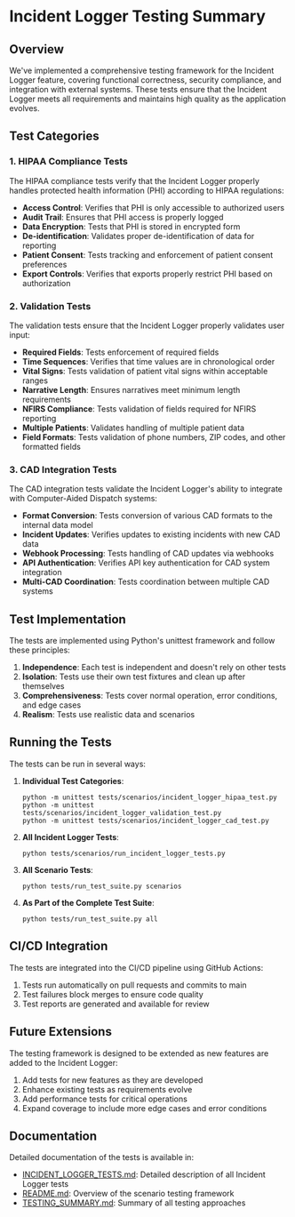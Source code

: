# Incident Logger Testing Summary

## Overview

We've implemented a comprehensive testing framework for the Incident Logger feature, covering functional correctness, security compliance, and integration with external systems. These tests ensure that the Incident Logger meets all requirements and maintains high quality as the application evolves.

## Test Categories

### 1. HIPAA Compliance Tests

The HIPAA compliance tests verify that the Incident Logger properly handles protected health information (PHI) according to HIPAA regulations:

- **Access Control**: Verifies that PHI is only accessible to authorized users
- **Audit Trail**: Ensures that PHI access is properly logged
- **Data Encryption**: Tests that PHI is stored in encrypted form
- **De-identification**: Validates proper de-identification of data for reporting
- **Patient Consent**: Tests tracking and enforcement of patient consent preferences
- **Export Controls**: Verifies that exports properly restrict PHI based on authorization

### 2. Validation Tests

The validation tests ensure that the Incident Logger properly validates user input:

- **Required Fields**: Tests enforcement of required fields
- **Time Sequences**: Verifies that time values are in chronological order
- **Vital Signs**: Tests validation of patient vital signs within acceptable ranges
- **Narrative Length**: Ensures narratives meet minimum length requirements
- **NFIRS Compliance**: Tests validation of fields required for NFIRS reporting
- **Multiple Patients**: Validates handling of multiple patient data
- **Field Formats**: Tests validation of phone numbers, ZIP codes, and other formatted fields

### 3. CAD Integration Tests

The CAD integration tests validate the Incident Logger's ability to integrate with Computer-Aided Dispatch systems:

- **Format Conversion**: Tests conversion of various CAD formats to the internal data model
- **Incident Updates**: Verifies updates to existing incidents with new CAD data
- **Webhook Processing**: Tests handling of CAD updates via webhooks
- **API Authentication**: Verifies API key authentication for CAD system integration
- **Multi-CAD Coordination**: Tests coordination between multiple CAD systems

## Test Implementation

The tests are implemented using Python's unittest framework and follow these principles:

1. **Independence**: Each test is independent and doesn't rely on other tests
2. **Isolation**: Tests use their own test fixtures and clean up after themselves
3. **Comprehensiveness**: Tests cover normal operation, error conditions, and edge cases
4. **Realism**: Tests use realistic data and scenarios

## Running the Tests

The tests can be run in several ways:

1. **Individual Test Categories**:
   ```
   python -m unittest tests/scenarios/incident_logger_hipaa_test.py
   python -m unittest tests/scenarios/incident_logger_validation_test.py
   python -m unittest tests/scenarios/incident_logger_cad_test.py
   ```

2. **All Incident Logger Tests**:
   ```
   python tests/scenarios/run_incident_logger_tests.py
   ```

3. **All Scenario Tests**:
   ```
   python tests/run_test_suite.py scenarios
   ```

4. **As Part of the Complete Test Suite**:
   ```
   python tests/run_test_suite.py all
   ```

## CI/CD Integration

The tests are integrated into the CI/CD pipeline using GitHub Actions:

1. Tests run automatically on pull requests and commits to main
2. Test failures block merges to ensure code quality
3. Test reports are generated and available for review

## Future Extensions

The testing framework is designed to be extended as new features are added to the Incident Logger:

1. Add tests for new features as they are developed
2. Enhance existing tests as requirements evolve
3. Add performance tests for critical operations
4. Expand coverage to include more edge cases and error conditions

## Documentation

Detailed documentation of the tests is available in:

- [INCIDENT_LOGGER_TESTS.md](scenarios/INCIDENT_LOGGER_TESTS.md): Detailed description of all Incident Logger tests
- [README.md](scenarios/README.md): Overview of the scenario testing framework
- [TESTING_SUMMARY.md](../TESTING_SUMMARY.md): Summary of all testing approaches